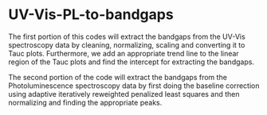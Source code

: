 # UV-Vis-PL-to-bandgaps

The first portion of this codes will extract the bandgaps from the UV-Vis spectroscopy data by cleaning, normalizing, scaling and converting it to Tauc plots. Furthermore, we add an appropriate trend line to the linear region of the Tauc plots and find the intercept for extracting the bandgaps. 

The second portion of the code will extract the bandgaps from the Photoluminescence spectroscopy data by first doing the baseline correction using adaptive iteratively reweighted penalized least squares and then normalizing and finding the appropriate peaks.

